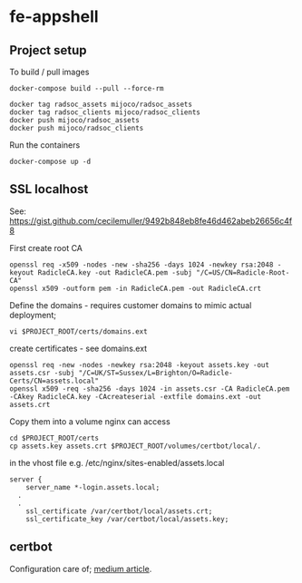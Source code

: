 # fe-appshell

## Project setup

To build / pull images

```
docker-compose build --pull --force-rm
```

```
docker tag radsoc_assets mijoco/radsoc_assets
docker tag radsoc_clients mijoco/radsoc_clients
docker push mijoco/radsoc_assets
docker push mijoco/radsoc_clients
```

Run the containers

```
docker-compose up -d
```

## SSL localhost

See: https://gist.github.com/cecilemuller/9492b848eb8fe46d462abeb26656c4f8

First create root CA

```
openssl req -x509 -nodes -new -sha256 -days 1024 -newkey rsa:2048 -keyout RadicleCA.key -out RadicleCA.pem -subj "/C=US/CN=Radicle-Root-CA"
openssl x509 -outform pem -in RadicleCA.pem -out RadicleCA.crt
```

Define the domains - requires customer domains to mimic actual deployment;

```
vi $PROJECT_ROOT/certs/domains.ext
```

create certificates - see domains.ext

```
openssl req -new -nodes -newkey rsa:2048 -keyout assets.key -out assets.csr -subj "/C=UK/ST=Sussex/L=Brighton/O=Radicle-Certs/CN=assets.local"
openssl x509 -req -sha256 -days 1024 -in assets.csr -CA RadicleCA.pem -CAkey RadicleCA.key -CAcreateserial -extfile domains.ext -out assets.crt
```

Copy them into a volume nginx can access

```
cd $PROJECT_ROOT/certs
cp assets.key assets.crt $PROJECT_ROOT/volumes/certbot/local/.
```

in the vhost file e.g. /etc/nginx/sites-enabled/assets.local

```
server {
	server_name *-login.assets.local;
  .
  .
	ssl_certificate /var/certbot/local/assets.crt;
	ssl_certificate_key /var/certbot/local/assets.key;
```

## certbot

Configuration care of;
[medium article](https://medium.com/@pentacent/nginx-and-lets-encrypt-with-docker-in-less-than-5-minutes-b4b8a60d3a71).

